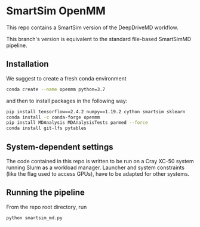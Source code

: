 # SmartSim OpenMM

This repo contains a SmartSim version of the DeepDriveMD workflow. 

This branch's version is equivalent to the standard file-based
SmartSimMD pipeline.

## Installation

We suggest to create a fresh conda environment

```bash
conda create --name openmm python=3.7
```

and then to install packages in the following way:

```bash
pip install tensorflow==2.4.2 numpy==1.19.2 cython smartsim sklearn
conda install -c conda-forge openmm
pip install MDAnalysis MDAnalysisTests parmed --force
conda install git-lfs pytables
```

## System-dependent settings

The code contained in this repo is written to be run on a Cray XC-50 system running Slurm as a workload manager. Launcher and system constraints (like the flag used to access GPUs), have to
be adapted for other systems.

## Running the pipeline

From the repo root directory, run

```bash
python smartsim_md.py
```